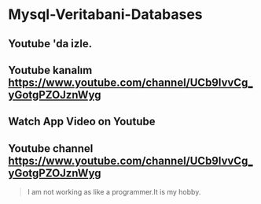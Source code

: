 # Mysql-Veritabani-Databases
## Youtube 'da izle.
## Youtube kanalım https://www.youtube.com/channel/UCb9lvvCg_yGotgPZOJznWyg
## Watch App Video on Youtube
## Youtube channel https://www.youtube.com/channel/UCb9lvvCg_yGotgPZOJznWyg
> I am not working as like a programmer.It is my hobby.
